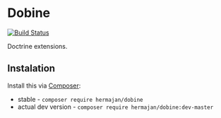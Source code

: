 # Dobine
[![Build Status](https://travis-ci.org/hermajan/dobine.svg?branch=master)](https://travis-ci.org/hermajan/dobine)

Doctrine extensions.

## Instalation
Install this via [Composer](https://getcomposer.org):
  - stable - `composer require hermajan/dobine`
  - actual dev version - `composer require hermajan/dobine:dev-master`
